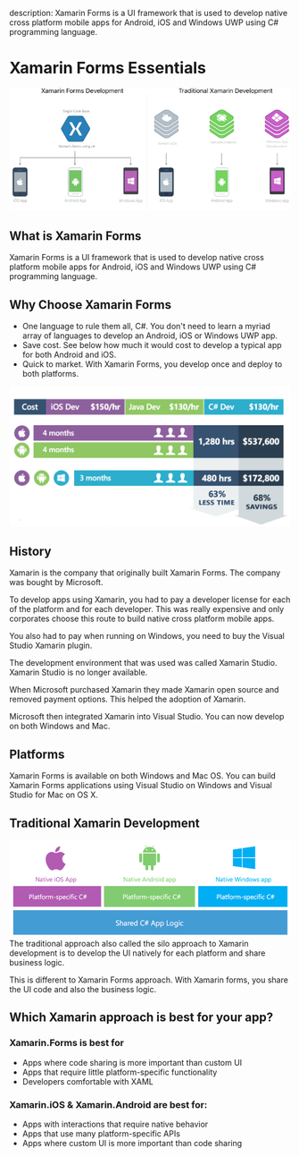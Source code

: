 description: Xamarin Forms is a UI framework that is used to develop native cross platform mobile apps for Android, iOS and Windows UWP using C# programming language.

# Xamarin Forms Essentials

![Xamarin Forms](images/xamarin-forms.png)

## What is Xamarin Forms
Xamarin Forms is a UI framework that is used to develop native cross platform mobile apps for Android, iOS and Windows UWP using C# programming language.

## Why Choose Xamarin Forms
- One language to rule them all, C#. You don't need to learn a myriad array of languages to develop an Android, iOS or Windows UWP app.
- Save cost. See below how much it would cost to develop a typical app for both Android and iOS.
- Quick to market. With Xamarin Forms, you develop once and deploy to both platforms.

![Xamarin Cost Savings](images/xamarin-cost-savings.png)

## History
Xamarin is the company that originally built Xamarin Forms. The company was bought by Microsoft.

To develop apps using Xamarin, you had to pay a developer license for each of the platform and for each developer. This was really expensive and only corporates choose this route to build native cross platform mobile apps.

You also had to pay when running on Windows, you need to buy the Visual Studio Xamarin plugin.

The development environment that was used was called Xamarin Studio. Xamarin Studio is no longer available.

When Microsoft purchased Xamarin they made Xamarin open source and removed payment options. This helped the adoption of Xamarin.

Microsoft then integrated Xamarin into Visual Studio. You can now develop on both Windows and Mac.

## Platforms
Xamarin Forms is available on both Windows and Mac OS. You can build Xamarin Forms applications using Visual Studio on Windows and Visual Studio for Mac on OS X.

## Traditional Xamarin Development
![Traditional Xamarin Forms](images/xamarin-platform-specific.png)
The traditional approach also called the silo approach to Xamarin development is to develop the UI natively for each platform and share business logic.

This is different to Xamarin Forms approach. With Xamarin forms, you share the UI code and also the business logic.


## Which Xamarin approach is best for your app?

### Xamarin.Forms is best for

* Apps where code sharing is more important than custom UI
* Apps that require little platform-specific functionality
* Developers comfortable with XAML

### Xamarin.iOS & Xamarin.Android are best for:

* Apps with interactions that require native behavior
* Apps that use many platform-specific APIs
* Apps where custom UI is more important than code sharing